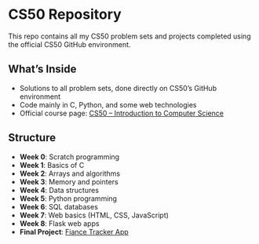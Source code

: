 # CS50 Repository

This repo contains all my CS50 problem sets and projects completed using the official CS50 GitHub environment.

## What’s Inside

- Solutions to all problem sets, done directly on CS50’s GitHub environment
- Code mainly in C, Python, and some web technologies
- Official course page: [CS50 – Introduction to Computer Science](https://cs50.harvard.edu/x/2025/)

## Structure

- **Week 0**: Scratch programming  
- **Week 1**: Basics of C  
- **Week 2**: Arrays and algorithms  
- **Week 3**: Memory and pointers  
- **Week 4**: Data structures  
- **Week 5**: Python programming  
- **Week 6**: SQL databases  
- **Week 7**: Web basics (HTML, CSS, JavaScript)  
- **Week 8**: Flask web apps  
- **Final Project**: [Fiance Tracker App](https://github.com/arthurriosprogramador/Lumen)
